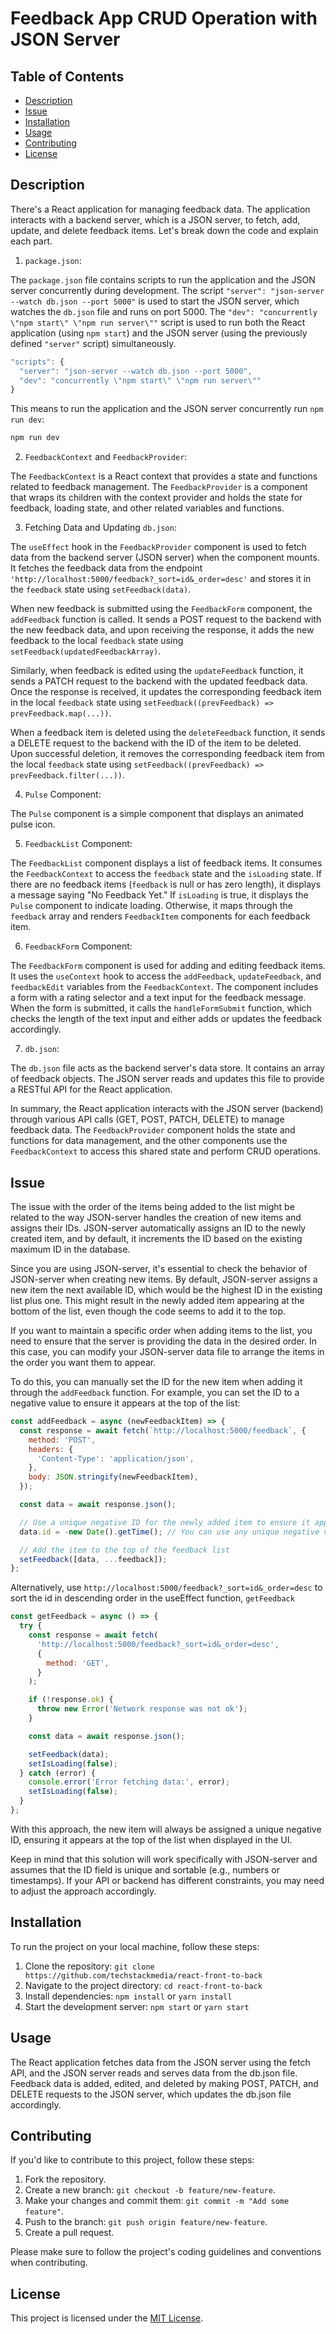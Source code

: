 # Feedback App CRUD Operation with JSON Server

## Table of Contents

- [Description](#description)
- [Issue](#issue)
- [Installation](#installation)
- [Usage](#usage)
- [Contributing](#contributing)
- [License](#license)

## Description

There's a React application for managing feedback data. The application interacts with a backend server, which is a JSON server, to fetch, add, update, and delete feedback items. Let's break down the code and explain each part.

1. `package.json`:

The `package.json` file contains scripts to run the application and the JSON server concurrently during development. The script `"server": "json-server --watch db.json --port 5000"` is used to start the JSON server, which watches the `db.json` file and runs on port 5000. The `"dev": "concurrently \"npm start\" \"npm run server\""` script is used to run both the React application (using `npm start`) and the JSON server (using the previously defined `"server"` script) simultaneously.

```jsx
"scripts": {
  "server": "json-server --watch db.json --port 5000",
  "dev": "concurrently \"npm start\" \"npm run server\""
}
```

This means to run the application and the JSON server concurrently run `npm run dev`:

```bash
npm run dev
```

2. `FeedbackContext` and `FeedbackProvider`:

The `FeedbackContext` is a React context that provides a state and functions related to feedback management. The `FeedbackProvider` is a component that wraps its children with the context provider and holds the state for feedback, loading state, and other related variables and functions.

3. Fetching Data and Updating `db.json`:

The `useEffect` hook in the `FeedbackProvider` component is used to fetch data from the backend server (JSON server) when the component mounts. It fetches the feedback data from the endpoint `'http://localhost:5000/feedback?_sort=id&_order=desc'` and stores it in the `feedback` state using `setFeedback(data)`.

When new feedback is submitted using the `FeedbackForm` component, the `addFeedback` function is called. It sends a POST request to the backend with the new feedback data, and upon receiving the response, it adds the new feedback to the local `feedback` state using `setFeedback(updatedFeedbackArray)`.

Similarly, when feedback is edited using the `updateFeedback` function, it sends a PATCH request to the backend with the updated feedback data. Once the response is received, it updates the corresponding feedback item in the local `feedback` state using `setFeedback((prevFeedback) => prevFeedback.map(...))`.

When a feedback item is deleted using the `deleteFeedback` function, it sends a DELETE request to the backend with the ID of the item to be deleted. Upon successful deletion, it removes the corresponding feedback item from the local `feedback` state using `setFeedback((prevFeedback) => prevFeedback.filter(...))`.

4. `Pulse` Component:

The `Pulse` component is a simple component that displays an animated pulse icon.

5. `FeedbackList` Component:

The `FeedbackList` component displays a list of feedback items. It consumes the `FeedbackContext` to access the `feedback` state and the `isLoading` state. If there are no feedback items (`feedback` is null or has zero length), it displays a message saying "No Feedback Yet." If `isLoading` is true, it displays the `Pulse` component to indicate loading. Otherwise, it maps through the `feedback` array and renders `FeedbackItem` components for each feedback item.

6. `FeedbackForm` Component:

The `FeedbackForm` component is used for adding and editing feedback items. It uses the `useContext` hook to access the `addFeedback`, `updateFeedback`, and `feedbackEdit` variables from the `FeedbackContext`. The component includes a form with a rating selector and a text input for the feedback message. When the form is submitted, it calls the `handleFormSubmit` function, which checks the length of the text input and either adds or updates the feedback accordingly.

7. `db.json`:

The `db.json` file acts as the backend server's data store. It contains an array of feedback objects. The JSON server reads and updates this file to provide a RESTful API for the React application.

In summary, the React application interacts with the JSON server (backend) through various API calls (GET, POST, PATCH, DELETE) to manage feedback data. The `FeedbackProvider` component holds the state and functions for data management, and the other components use the `FeedbackContext` to access this shared state and perform CRUD operations.

## Issue

The issue with the order of the items being added to the list might be related to the way JSON-server handles the creation of new items and assigns their IDs. JSON-server automatically assigns an ID to the newly created item, and by default, it increments the ID based on the existing maximum ID in the database.

Since you are using JSON-server, it's essential to check the behavior of JSON-server when creating new items. By default, JSON-server assigns a new item the next available ID, which would be the highest ID in the existing list plus one. This might result in the newly added item appearing at the bottom of the list, even though the code seems to add it to the top.

If you want to maintain a specific order when adding items to the list, you need to ensure that the server is providing the data in the desired order. In this case, you can modify your JSON-server data file to arrange the items in the order you want them to appear.

To do this, you can manually set the ID for the new item when adding it through the `addFeedback` function. For example, you can set the ID to a negative value to ensure it appears at the top of the list:

```jsx
const addFeedback = async (newFeedbackItem) => {
  const response = await fetch(`http://localhost:5000/feedback`, {
    method: 'POST',
    headers: {
      'Content-Type': 'application/json',
    },
    body: JSON.stringify(newFeedbackItem),
  });

  const data = await response.json();

  // Use a unique negative ID for the newly added item to ensure it appears at the top
  data.id = -new Date().getTime(); // You can use any unique negative value for ID

  // Add the item to the top of the feedback list
  setFeedback([data, ...feedback]);
};
```

Alternatively, use `http://localhost:5000/feedback?_sort=id&_order=desc` to sort the id in descending order in the useEffect function, `getFeedback`

```jsx
const getFeedback = async () => {
  try {
    const response = await fetch(
      'http://localhost:5000/feedback?_sort=id&_order=desc',
      {
        method: 'GET',
      }
    );

    if (!response.ok) {
      throw new Error('Network response was not ok');
    }

    const data = await response.json();

    setFeedback(data);
    setIsLoading(false);
  } catch (error) {
    console.error('Error fetching data:', error);
    setIsLoading(false);
  }
};
```

With this approach, the new item will always be assigned a unique negative ID, ensuring it appears at the top of the list when displayed in the UI.

Keep in mind that this solution will work specifically with JSON-server and assumes that the ID field is unique and sortable (e.g., numbers or timestamps). If your API or backend has different constraints, you may need to adjust the approach accordingly.

## Installation

To run the project on your local machine, follow these steps:

1. Clone the repository: `git clone https://github.com/techstackmedia/react-front-to-back`
2. Navigate to the project directory: `cd react-front-to-back`
3. Install dependencies: `npm install` or `yarn install`
4. Start the development server: `npm start` or `yarn start`

## Usage

The React application fetches data from the JSON server using the fetch API, and the JSON server reads and serves data from the db.json file. Feedback data is added, edited, and deleted by making POST, PATCH, and DELETE requests to the JSON server, which updates the db.json file accordingly.

## Contributing

If you'd like to contribute to this project, follow these steps:

1. Fork the repository.
2. Create a new branch: `git checkout -b feature/new-feature`.
3. Make your changes and commit them: `git commit -m "Add some feature"`.
4. Push to the branch: `git push origin feature/new-feature`.
5. Create a pull request.

Please make sure to follow the project's coding guidelines and conventions when contributing.

## License

This project is licensed under the [MIT License](https://opensource.org/licenses/MIT).

